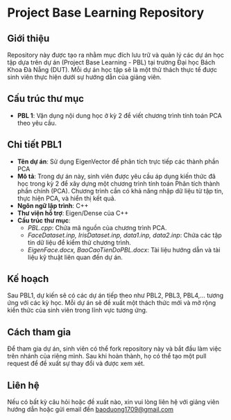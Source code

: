 # Project Base Learning Repository

## Giới thiệu
Repository này được tạo ra nhằm mục đích lưu trữ và quản lý các dự án học tập dựa trên dự án (Project Base Learning - PBL) tại trường Đại học Bách Khoa Đà Nẵng (DUT). Mỗi dự án học tập sẽ là một thử thách thực tế được sinh viên thực hiện dưới sự hướng dẫn của giảng viên.

## Cấu trúc thư mục
- **PBL 1**: Vận dụng nội dung học ở kỳ 2 để viết chương trình tính toán PCA theo yêu cầu.

## Chi tiết PBL1
- **Tên dự án**: Sử dụng EigenVector để phân tích trực tiếp các thành phần PCA
- **Mô tả**: Trong dự án này, sinh viên được yêu cầu áp dụng kiến thức đã học trong kỳ 2 để xây dựng một chương trình tính toán Phân tích thành phần chính (PCA). Chương trình cần có khả năng nhập dữ liệu từ tập tin, thực hiện PCA, và hiển thị kết quả.
- **Ngôn ngữ lập trình**: C++
- **Thư viện hỗ trợ**: Eigen/Dense của C++
- **Cấu trúc thư mục**:
  - *PBL.cpp*: Chứa mã nguồn của chương trình PCA.
  - *FaceDataset.inp, IrisDataset.inp, data1.inp, data2.inp*: Chứa các tập tin dữ liệu để kiểm thử chương trình.
  - *EigenFace.docx, BaoCaoTienDoPBL.docx*: Tài liệu hướng dẫn và tài liệu kỹ thuật liên quan đến dự án.

## Kế hoạch
Sau PBL1, dự kiến sẽ có các dự án tiếp theo như PBL2, PBL3, PBL4,... tương ứng với các kỳ học. Mỗi dự án sẽ đề xuất một thách thức mới và mở rộng kiến thức của sinh viên trong lĩnh vực tương ứng.

## Cách tham gia
Để tham gia dự án, sinh viên có thể fork repository này và bắt đầu làm việc trên nhánh của riêng mình. Sau khi hoàn thành, họ có thể tạo một pull request để đề xuất sự thay đổi và được xem xét.

## Liên hệ
Nếu có bất kỳ câu hỏi hoặc đề xuất nào, xin vui lòng liên hệ với giảng viên hướng dẫn hoặc gửi email đến baoduong1709@gmail.com

